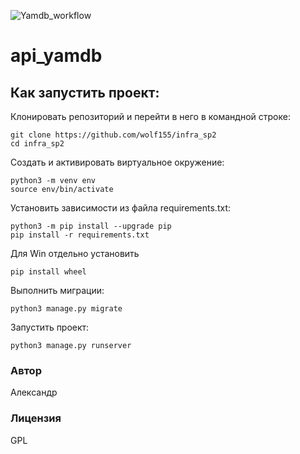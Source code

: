 ![Yamdb_workflow](https://github.com/wolf155/yamdb_final/workflows/yamdb_workflow.yaml/badge.svg)

# api_yamdb
## **Как запустить проект:**
Клонировать репозиторий и перейти в него в командной строке:
```
git clone https://github.com/wolf155/infra_sp2
cd infra_sp2
```
Cоздать и активировать виртуальное окружение:
```
python3 -m venv env
source env/bin/activate
```
Установить зависимости из файла requirements.txt:
```
python3 -m pip install --upgrade pip
pip install -r requirements.txt
```
Для Win отдельно установить
```
pip install wheel
```


Выполнить миграции:

```
python3 manage.py migrate
```
Запустить проект:
```
python3 manage.py runserver
```

### Автор
Александр

### Лицензия
GPL
